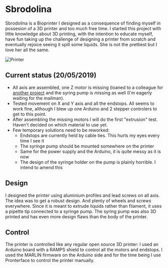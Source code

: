 # Sbrodolina

Sbrodolina is a Bioprinter I designed as a consequence of finding myself in possesion of a 3D printer and too much free time.
I started this project with little knowledge about 3D printing, with the intention to educate myself, have fun taking up the challenge of designing a printer from scratch and eventually rejoice seeing it spill some liquids.
She is not the prettiest but I love her all the same.

![Printer](https://github.com/Leo-GG/Sbrodolina/blob/master/pics/full_view.jpg "Sbrodolina in its current status")

## Current status (20/05/2019)

* All axis are assembled, one Z motor is missing (loaned to a colleague for [another project](https://github.com/Leo-GG/PumpControl) and the syring pump is missing as well (I'm eagerly waiting for the mailman). 
* Tested movement on X and Y axis and all the endstops. All seems to work fine, although I blew up one Arduino and 2 stepper controlers to get to this point. 
* After assembling the missing motors I will do the first "extrusion" test. Haven't decided on which material to use yet.
* Few temporary solutions need to be reworked:
  * Endstops are currently held by cable ties. This hurts my eyes every time I see it
  * The syringe pump should be mounted somewhere on the printer
  * Same for the power supply and the Arduino, it is quite messy as it is now
  * The design of the syringe holder on the pump is plainly horrible. I intend to amend this

## Design

I designed the printer using aluminium profiles and lead screws on all axis. The idea was to get a robust design. And plenty of wheels and screws everywhere.
Since it is meant to extrude liquids rather than filament, it uses a pipette tip connected to a syringe pump. The syring pump was also 3D printed and has even more design flaws than the body of the printer.

## Control

The printer is controlled like any regular open source 3D printer: I used an Arduino board with a RAMPS shield to control all the motors and endstops. 
I used the MARLIN firmware on the Arduino side and for the time being I use Pronterface to control the printer manually.

